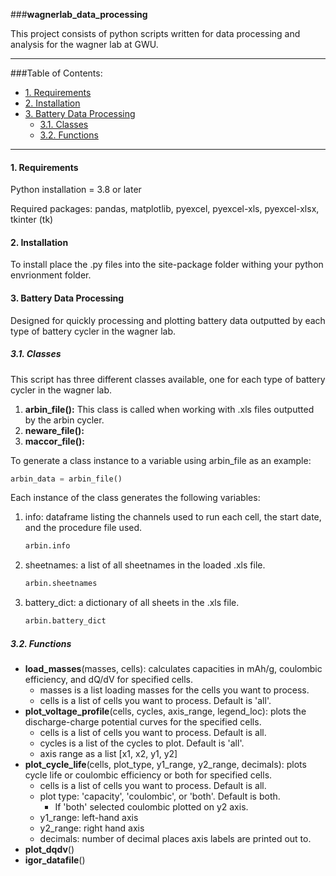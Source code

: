 ###**wagnerlab_data_processing**

This project consists of python scripts written for data processing and analysis for the wagner lab at GWU.
___
###Table of Contents:
- [1. Requirements](#1-requirements)
- [2. Installation](#2-installation)
- [3. Battery Data Processing](#3-battery-data-processing)
  - [3.1. Classes](#31-classes)
  - [3.2. Functions](#32-functions)
___
#### 1. Requirements
Python installation = 3.8 or later

Required packages: pandas, matplotlib, pyexcel, pyexcel-xls, pyexcel-xlsx, tkinter (tk)

#### 2. Installation
To install place the .py files into the site-package folder withing your python envrionment folder.

#### 3. Battery Data Processing
Designed for quickly processing and plotting battery data outputted by each type of battery cycler in the wagner lab.
##### 3.1. Classes
This script has three different classes available, one for each type of battery cycler in the wagner lab.
1. **arbin_file():**
This class is called when working with .xls files outputted by the arbin cycler.
2. **neware_file():**
3. **maccor_file():**

To generate a class instance to a variable using arbin_file as an example:
```Python
arbin_data = arbin_file()
```
Each instance of the class generates the following variables:
1. info: dataframe listing the channels used to run each cell, the start date, and the procedure file used.
   ```Python
   arbin.info
   ```
2. sheetnames: a list of all sheetnames in the loaded .xls file.
   ```Python
   arbin.sheetnames
   ```
3. battery_dict: a dictionary of all sheets in the .xls file.
   ```Python
   arbin.battery_dict
   ```
##### 3.2. Functions
* **load_masses**(masses, cells): calculates capacities in mAh/g, coulombic efficiency, and dQ/dV for specified cells.
  * masses is a list loading masses for the cells you want to process.
  * cells is a list of cells you want to process. Default is 'all'.
* **plot_voltage_profile**(cells, cycles, axis_range, legend_loc): plots the discharge-charge potential curves for the specified cells.
  * cells is a list of cells you want to process. Default is all.
  * cycles is a list of the cycles to plot. Default is 'all'.
  * axis range as a list [x1, x2, y1, y2]
* **plot_cycle_life**(cells, plot_type, y1_range, y2_range, decimals): plots cycle life or coulombic efficiency or both for specified cells.
  * cells is a list of cells you want to process. Default is all.
  * plot type: 'capacity', 'coulombic', or 'both'. Default is both. 
    * If 'both' selected coulombic plotted on y2 axis.
  * y1_range: left-hand axis
  * y2_range: right hand axis
  * decimals: number of decimal places axis labels are printed out to.
* **plot_dqdv**()
* **igor_datafile**()

